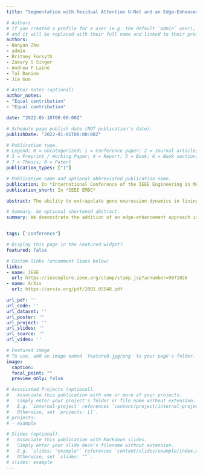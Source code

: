 ```yaml
---
title: "Segmentation with Residual Attention U-Net and an Edge-Enhancement Approach Preserves Cell Shape Features"

# Authors
# If you created a profile for a user (e.g. the default `admin` user), write the username (folder name) here
# and it will be replaced with their full name and linked to their profile.
authors:
- Nanyan Zhu
- admin
- Britney Forsyth
- Zakary S Singer
- Andrew F Laine
- Tal Danino
- Jia Guo

# Author notes (optional)
author_notes:
- "Equal contribution"
- "Equal contribution"

date: "2022-05-10T00:00:00Z"

# Schedule page publish date (NOT publication's date).
publishDate: "2022-01-01T00:00:00Z"

# Publication type.
# Legend: 0 = Uncategorized; 1 = Conference paper; 2 = Journal article;
# 3 = Preprint / Working Paper; 4 = Report; 5 = Book; 6 = Book section;
# 7 = Thesis; 8 = Patent
publication_types: ["1"]

# Publication name and optional abbreviated publication name.
publication: In *International Conference of the IEEE Engineering in Medicine & Biology Society (EMBC)*
publication_short: In *IEEE EMBC*

abstract: The ability to extrapolate gene expression dynamics in living single cells requires robust cell segmentation, and one of the challenges is the amorphous or irregularly shaped cell boundaries. To address this issue, we modified the U-Net architecture to segment cells in fluorescence widefield microscopy images and quantitatively evaluated its performance. We also proposed a novel loss function approach that emphasizes the segmentation accuracy on cell boundaries and encourages shape feature preservation. With a 97% sensitivity, 93% specificity, 91% Jaccard similarity, and 95% Dice coefficient, our proposed method called Residual Attention U-Net with edge-enhancement surpassed the state-of-the-art U-Net in segmentation performance as evaluated by the traditional metrics. More remarkably, the same proposed candidate also performed the best in terms of the preservation of valuable shape features, namely area, eccentricity, major axis length, solidity and orientation. These improvements on shape feature preservation can serve as useful assets for downstream cell tracking and quantification of changes in cell statistics or features over time.

# Summary. An optional shortened abstract.
summary: We demonstrate the addition of an edge-enhancement approach improved cell segmentation results over the baseline U-Net variant, in both traditional metrics and better preservation of cell shape features.


tags: ['conference']

# Display this page in the Featured widget?
featured: false

# Custom links (uncomment lines below)
links:
- name: IEEE
  url: https://ieeexplore.ieee.org/stamp/stamp.jsp?arnumber=9871026
- name: ArXiv
  url: https://arxiv.org/pdf/2001.05548.pdf

url_pdf: ''
url_code: ''
url_dataset: ''
url_poster: ''
url_project: ''
url_slides: ''
url_source: ''
url_video: ''

# Featured image
# To use, add an image named `featured.jpg/png` to your page's folder.
image:
  caption:
  focal_point: ""
  preview_only: false

# Associated Projects (optional).
#   Associate this publication with one or more of your projects.
#   Simply enter your project's folder or file name without extension.
#   E.g. `internal-project` references `content/project/internal-project/index.md`.
#   Otherwise, set `projects: []`.
# projects:
# - example

# Slides (optional).
#   Associate this publication with Markdown slides.
#   Simply enter your slide deck's filename without extension.
#   E.g. `slides: "example"` references `content/slides/example/index.md`.
#   Otherwise, set `slides: ""`.
# slides: example
---
```


<!-- {{% callout note %}}
Click the *Cite* button above to demo the feature to enable visitors to import publication metadata into their reference management software.
{{% /callout %}}

{{% callout note %}}
Create your slides in Markdown - click the *Slides* button to check out the example.
{{% /callout %}} -->

<!-- Supplementary notes can be added here, including [code, math, and images](https://wowchemy.com/docs/writing-markdown-latex/). -->

